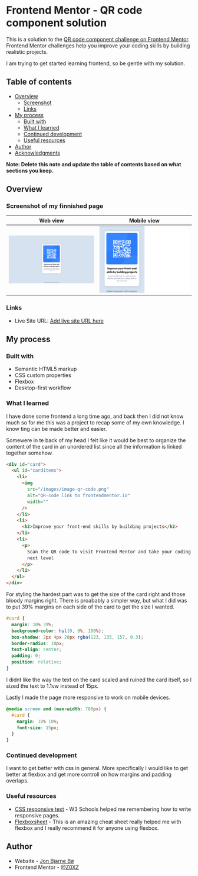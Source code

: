 # Frontend Mentor - QR code component solution

This is a solution to the [QR code component challenge on Frontend Mentor](https://www.frontendmentor.io/challenges/qr-code-component-iux_sIO_H). Frontend Mentor challenges help you improve your coding skills by building realistic projects.

I am trying to get started learning frontend, so be gentle with my solution.

## Table of contents

- [Overview](#overview)
  - [Screenshot](#screenshot)
  - [Links](#links)
- [My process](#my-process)
  - [Built with](#built-with)
  - [What I learned](#what-i-learned)
  - [Continued development](#continued-development)
  - [Useful resources](#useful-resources)
- [Author](#author)
- [Acknowledgments](#acknowledgments)

**Note: Delete this note and update the table of contents based on what sections you keep.**

## Overview

### Screenshot of my finnished page

|             Web view              |               Mobile view               |
| :-------------------------------: | :-------------------------------------: |
| ![](design\WebPageScreenshot.png) | ![](design\WebPageScreenshotMobile.png) |

### Links

- Live Site URL: [Add live site URL here](https://your-live-site-url.com)

## My process

### Built with

- Semantic HTML5 markup
- CSS custom properties
- Flexbox
- Desktop-first workflow

### What I learned

I have done some frontend a long time ago, and back then I did not know much so for me this was a project to recap some of my own knowledge. I know ting can be made better and easier.

Somewere in te back of my head I felt like it would be best to organize the content of the card in an unordered list since all the information is linked together somehow.

```html
<div id="card">
  <ul id="carditems">
    <li>
      <img
        src="/images/image-qr-code.png"
        alt="QR-code link to frontendmentor.io"
        width=""
      />
    </li>
    <li>
      <h2>Improve your front-end skills by building projects</h2>
    </li>
    <li>
      <p>
        Scan the QR code to visit Frontend Mentor and take your coding skills to the
        next level
      </p>
    </li>
  </ul>
</div>
```

For styling the hardest part was to get the size of the card right and those bloody margins right. There is proabably a simpler way, but what I did was to put 39% margins on each side of the card to get the size I wanted.

```css
#card {
  margin: 10% 39%;
  background-color: hsl(0, 0%, 100%);
  box-shadow: 2px 4px 20px rgba(123, 135, 157, 0.3);
  border-radius: 10px;
  text-align: center;
  padding: 0;
  position: relative;
}
```

I didnt like the way the text on the card scaled and ruined the card itself, so I sized the text to 1.1vw instead of 15px.

Lastly I made the page more responsive to work on mobile devices.

```css
@media screen and (max-width: 700px) {
  #card {
    margin: 10% 10%;
    font-size: 15px;
  }
}
```

### Continued development

I want to get better with css in general. More specifically I would like to get better at flexbox and get more controll on how margins and padding overlaps.

### Useful resources

- [CSS responsive text](https://www.w3schools.com/howto/howto_css_responsive_text.asp) - W3 Schools helped me remembering how to write responsive pages.
- [Flexboxsheet](https://flexboxsheet.com/) - This is an amazing cheat sheet really helped me with flexbox and I really recommend it for anyone using flexbox.

## Author

- Website - [Jon Bjarne Bø](https://www.jonbo.no)
- Frontend Mentor - [@Z0XZ](https://www.frontendmentor.io/profile/Z0XZ)
